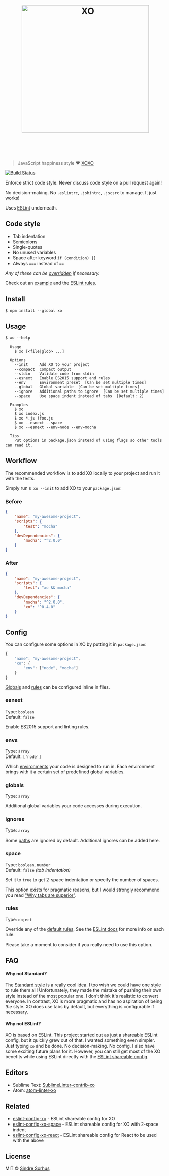 <h1 align="center">
	<br>
	<img width="400" src="https://cdn.rawgit.com/sindresorhus/xo/bb540ee5cee63c32dae6b6d8e3d1626cb24ba8e8/media/logo.svg" alt="XO">
	<br>
	<br>
	<br>
</h1>

> JavaScript happiness style ❤️ [XOXO](https://en.wiktionary.org/wiki/xoxo)

[![Build Status](https://travis-ci.org/sindresorhus/xo.svg?branch=master)](https://travis-ci.org/sindresorhus/xo)

Enforce strict code style. Never discuss code style on a pull request again!

No decision-making. No `.eslintrc`, `.jshintrc`, `.jscsrc` to manage. It just works!

Uses [ESLint](http://eslint.org) underneath.


## Code style

- Tab indentation
- Semicolons
- Single-quotes
- No unused variables
- Space after keyword `if (condition) {}`
- Always `===` instead of `==`

*Any of these can be [overridden](#rules) if necessary.*

Check out an [example](index.js) and the [ESLint rules](https://github.com/sindresorhus/eslint-config-xo/blob/master/index.js).


## Install

```
$ npm install --global xo
```


## Usage

```
$ xo --help

  Usage
    $ xo [<file|glob> ...]

  Options
    --init     Add XO to your project
    --compact  Compact output
    --stdin    Validate code from stdin
    --esnext   Enable ES2015 support and rules
    --env      Environment preset  [Can be set multiple times]
    --global   Global variable  [Can be set multiple times]
    --ignore   Additional paths to ignore  [Can be set multiple times]
    --space    Use space indent instead of tabs  [Default: 2]

  Examples
    $ xo
    $ xo index.js
    $ xo *.js !foo.js
    $ xo --esnext --space
    $ xo --esnext --env=node --env=mocha

  Tips
    Put options in package.json instead of using flags so other tools can read it.
```


## Workflow

The recommended workflow is to add XO locally to your project and run it with the tests.

Simply run `$ xo --init` to add XO to your `package.json`:

### Before

```json
{
	"name": "my-awesome-project",
	"scripts": {
		"test": "mocha"
	},
	"devDependencies": {
		"mocha": "^2.0.0"
	}
}
```

### After

```json
{
	"name": "my-awesome-project",
	"scripts": {
		"test": "xo && mocha"
	},
	"devDependencies": {
		"mocha": "^2.0.0",
		"xo": "^0.4.0"
	}
}
```

## Config

You can configure some options in XO by putting it in `package.json`:

```js
{
	"name": "my-awesome-project",
	"xo": {
		"env": ["node", "mocha"]
	}
}
```

[Globals](http://eslint.org/docs/user-guide/configuring#specifying-globals) and [rules](http://eslint.org/docs/user-guide/configuring#configuring-rules) can be configured inline in files.

### esnext

Type: `boolean`  
Default: `false`

Enable ES2015 support and linting rules.

### envs

Type: `array`  
Default: `['node']`

Which [environments](http://eslint.org/docs/user-guide/configuring#specifying-environments) your code is designed to run in. Each environment brings with it a certain set of predefined global variables.

### globals

Type: `array`

Additional global variables your code accesses during execution.

### ignores

Type: `array`

Some [paths](https://github.com/sindresorhus/xo/blob/4a0db396766118d7918577d759cacb05cd99a354/index.js#L14-L20) are ignored by default. Additional ignores can be added here.

### space

Type: `boolean`, `number`  
Default: `false` *(tab indentation)*

Set it to `true` to get 2-space indentation or specify the number of spaces.

This option exists for pragmatic reasons, but I would strongly recommend you read ["Why tabs are superior"](http://lea.verou.me/2012/01/why-tabs-are-clearly-superior/).

### rules

Type: `object`  

Override any of the [default rules](https://github.com/sindresorhus/eslint-config-xo/blob/master/index.js). See the [ESLint docs](http://eslint.org/docs/rules/) for more info on each rule.

Please take a moment to consider if you really need to use this option.


## FAQ

#### Why not Standard?

The [Standard style](http://standardjs.com) is a really cool idea. I too wish we could have one style to rule them all! Unfortunately, they made the mistake of pushing their own style instead of the most popular one. I don't think it's realistic to convert everyone. In contrast, XO is more pragmatic and has no aspiration of being *the* style. XO does use tabs by default, but everything is configurable if necessary.

#### Why not ESLint?

XO is based on ESLint. This project started out as just a shareable ESLint config, but it quickly grew out of that. I wanted something even simpler. Just typing `xo` and be done. No decision-making. No config. I also have some exciting future plans for it. However, you can still get most of the XO benefits while using ESLint directly with the [ESLint shareable config](https://github.com/sindresorhus/eslint-config-xo).


## Editors

- Sublime Text: [SublimeLinter-contrib-xo](https://github.com/sindresorhus/SublimeLinter-contrib-xo)
- Atom: [atom-linter-xo](https://github.com/sindresorhus/atom-linter-xo)


## Related

- [eslint-config-xo](https://github.com/sindresorhus/eslint-config-xo) - ESLint shareable config for XO
- [eslint-config-xo-space](https://github.com/sindresorhus/eslint-config-xo-space) - ESLint shareable config for XO with 2-space indent
- [eslint-config-xo-react](https://github.com/sindresorhus/eslint-config-xo-react) - ESLint shareable config for React to be used with the above


## License

MIT © [Sindre Sorhus](http://sindresorhus.com)
